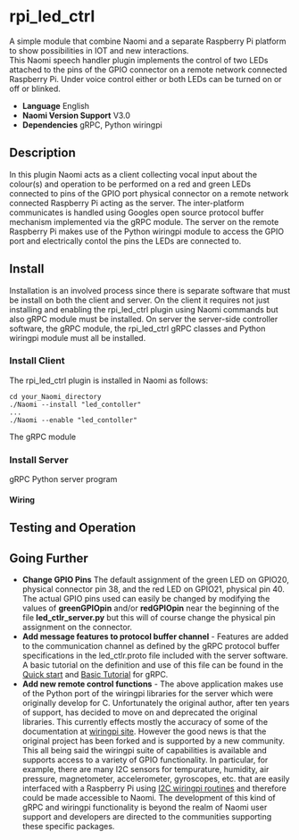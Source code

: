 # rpi_led_ctrl
A simple module that combine Naomi and a separate Raspberry Pi platform to show possibilities in IOT and new interactions.  
This Naomi speech handler plugin implements the control of two LEDs attached to the pins of the GPIO connector on a remote network connected Raspberry Pi. Under voice control either or both LEDs can be turned on or off or blinked.
- **Language** English
- **Naomi Version Support** V3.0
- **Dependencies** gRPC, Python wiringpi
## Description
In this plugin Naomi acts as a client collecting vocal input about the colour(s) and operation to be performed on a red and green LEDs connected to pins of the GPIO port physical connector on a remote network connected Raspberry Pi acting as the server. The inter-platform communicates is handled using Googles open source protocol buffer mechanism implemented via the gRPC module. The server on the remote Raspberry Pi makes use of the Python wiringpi module to access the GPIO port and electrically contol the pins the LEDs are connected to.
## Install
Installation is an involved process since there is separate software that must be install on both the client and server. On the client it requires not just installing and enabling the rpi_led_ctrl plugin using Naomi commands but also gRPC module must be installed. On server the server-side controller software, the gRPC module, the rpi_led_ctrl gRPC classes  and Python wiringpi module must all be installed.
### Install Client
The rpi_led_ctrl plugin is installed in Naomi as follows:
```shell
cd your_Naomi_directory
./Naomi --install "led_contoller"  
...  
./Naomi --enable "led_contoller"
```
The gRPC module
### Install Server
gRPC
Python server program
#### Wiring

## Testing and Operation

## Going Further
- **Change GPIO Pins** The default assignment of the green LED on GPIO20, physical connector pin 38, and the red LED on GPIO21, physical pin 40. 
The actual GPIO pins used can easily be changed by modifying the values of **greenGPIOpin** and/or **redGPIOpin**
near the beginning of the file **led_ctlr_server.py** but this will of course change the physical pin assignment on the connector.
- **Add message features to protocol buffer channel** - Features are added to the communication channel as defined  by the gRPC protocol buffer specifications in the led_ctlr.proto file included with the server software. A basic tutorial on the definition and use of this file can be found in the [Quick start](https://grpc.io/docs/languages/python/quickstart/) and [Basic Tutorial](https://grpc.io/docs/languages/python/basics/) for gRPC.
- **Add new remote control functions** - The above application makes use of the Python port of the wiringpi libraries for the server which were originally develop for C. Unfortunately the original author, after ten years of support, has decided to move on and deprecated the original libraries. This currently effects mostly the accuracy of some of the documentation at [wiringpi site](http://wiringpi.com/). However the good news is that the original project has been forked and is supported by a new community.  
This all being said the wiringpi suite of capabilities is available and supports access to a variety of GPIO functionality. In particular, for example, there are many I2C sensors for tempurature, humidity, air pressure, magnetometer, accelerometer, gyroscopes, etc. that are easily interfaced with a Raspberry Pi using [I2C wiringpi routines](http://wiringpi.com/reference/i2c-library/) and therefore could be made accessible to Naomi. The development of this kind of gRPC and wiringpi functionality is beyond the realm of Naomi user support and developers are directed to the communities supporting these specific packages.
